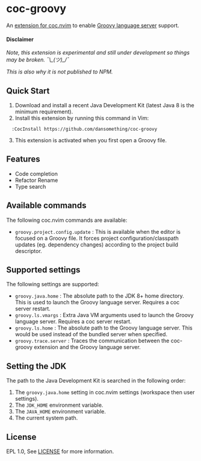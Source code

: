 # coc-groovy

An [extension for coc.nvim](https://github.com/neoclide/coc.nvim/wiki/Using-coc-extensions) to enable
[Groovy language server](https://github.com/prominic/groovy-language-server) support.

#### Disclaimer
*Note, this extension is experimental and still under development so things may be broken. ¯\\\_(ツ)\_/¯*

*This is also why it is not published to NPM.*

## Quick Start

1. Download and install a recent Java Development Kit (latest Java 8 is the minimum requirement).
2. Install this extension by running this command in Vim:
```
  :CocInstall https://github.com/dansomething/coc-groovy
```
3. This extension is activated when you first open a Groovy file.

## Features

- Code completion
- Refactor Rename
- Type search

## Available commands

The following coc.nvim commands are available:

- `groovy.project.config.update` : This is available when the editor is focused on a Groovy file. It forces project configuration/classpath updates (eg. dependency changes) according to the project build descriptor.

## Supported settings

The following settings are supported:

- `groovy.java.home` : The absolute path to the JDK 8+ home directory. This is used to launch the Groovy language server. Requires a coc server restart.
- `groovy.ls.vmargs` : Extra Java VM arguments used to launch the Groovy language server. Requires a coc server restart.
- `groovy.ls.home` : The absolute path to the Groovy language server. This would be used instead of the bundled server when specified.
- `groovy.trace.server` : Traces the communication between the coc-groovy extension and the Groovy language server.

## Setting the JDK

The path to the Java Development Kit is searched in the following order:

1. The `groovy.java.home` setting in coc.nvim settings (workspace then user settings).
2. The `JDK_HOME` environment variable.
3. The `JAVA_HOME` environment variable.
4. The current system path.

## License

EPL 1.0, See [LICENSE](LICENSE) for more information.
